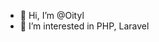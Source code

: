 - 👋 Hi, I’m @Oityl
- 👀 I’m interested in PHP, Laravel

<!---
Oityl/Oityl is a ✨ special ✨ repository because its `README.md` (this file) appears on your GitHub profile.
You can click the Preview link to take a look at your changes.
--->
